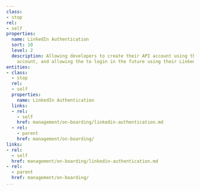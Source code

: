 ```yaml
---
class:
- stop
rel:
- self
properties:
  name: LinkedIn Authentication
  sort: 10
  level: 2
  description: Allowing developers to create their API account using their LinkedIn
    account, and allowing the to login in the future using their LinkedIn credentials.
entities:
- class:
  - stop
  rel:
  - self
  properties:
    name: LinkedIn Authentication
  links:
  - rel:
    - self
    href: management/on-boarding/linkedin-authentication.md
  - rel:
    - parent
    href: management/on-boarding/
links:
- rel:
  - self
  href: management/on-boarding/linkedin-authentication.md
- rel:
  - parent
  href: management/on-boarding/
...
```

